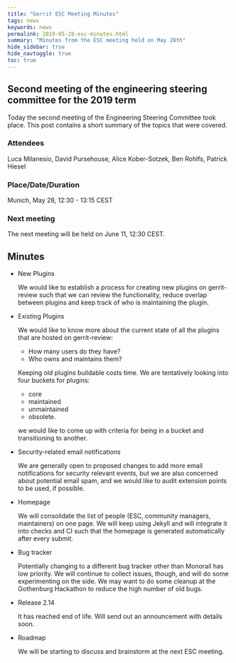 ```yaml
---
title: "Gerrit ESC Meeting Minutes"
tags: news
keywords: news
permalink: 2019-05-28-esc-minutes.html
summary: "Minutes from the ESC meeting held on May 28th"
hide_sidebar: true
hide_navtoggle: true
toc: true
---
```


## Second meeting of the engineering steering committee for the 2019 term

Today the second meeting of the Engineering Steering Committee took
place. This post contains a short summary of the topics that were
covered.

### Attendees

Luca Milanesio, David Pursehouse, Alice Kober-Sotzek, Ben Rohlfs, Patrick Hiesel

### Place/Date/Duration

Munich, May 28, 12:30 - 13:15 CEST

### Next meeting

The next meeting will be held on June 11, 12:30 CEST.

## Minutes

* New Plugins

  We would like to establish a process for creating new plugins on
  gerrit-review such that we can review the functionality, reduce overlap
  between plugins and keep track of who is maintaining the plugin.

* Existing Plugins

  We would like to know more about the current state of all the plugins
  that are hosted on gerrit-review:

  * How many users do they have?
  * Who owns and maintains them?

  Keeping old plugins buildable costs time. We are tentatively looking into
  four buckets for plugins:

  * core
  * maintained
  * unmaintained
  * obsolete.

  we would like to come up with criteria for being in a bucket and
  transitioning to another.

* Security-related email notifications

  We are generally open to proposed changes to add more email notifications
  for security relevant events, but we are also concerned about potential
  email spam, and we would like to audit extension points to be used, if
  possible.

* Homepage

  We will consolidate the list of people (ESC, community managers, maintainers)
  on one page. We will keep using Jekyll and will integrate it into checks and
  CI such that the homepage is generated automatically after every submit.

* Bug tracker

  Potentially changing to a different bug tracker other than Monorail has low
  priority. We will continue to collect issues, though, and will do some
  experimenting on the side. We may want to do some cleanup at the Gothenburg
  Hackathon to reduce the high number of old bugs.

* Release 2.14

  It has reached end of life. Will send out an announcement with details soon.

* Roadmap

  We will be starting to discuss and brainstorm at the next ESC meeting.
